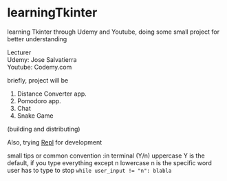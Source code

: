 # learningTkinter
learning Tkinter through Udemy and Youtube, doing some small project for better understanding

Lecturer  
Udemy: Jose Salvatierra  
Youtube: Codemy.com

briefly, project will be
1. Distance Converter app.
2. Pomodoro app.
3. Chat
4. Snake Game

(building and distributing)

Also, trying [Repl](https://repl.it) for development













small tips or common convention
:in terminal  (Y/n) 
uppercase Y is the default, if you type everything except n
lowercase n is the specific word user has to type to stop
`while user_input != "n": blabla`

